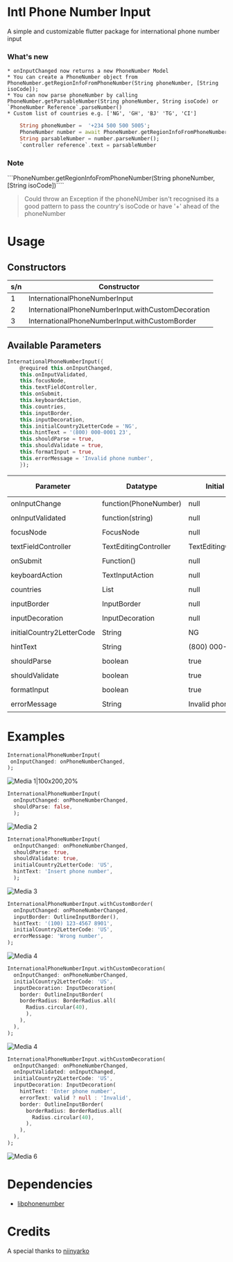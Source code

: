 # Intl Phone Number Input

A simple and customizable flutter package for international phone number input

### What's new
    * onInputChanged now returns a new PhoneNumber Model
    * You can create a PhoneNumber object from PhoneNumber.getRegionInfoFromPhoneNumber(String phoneNumber, [String isoCode]); 
    * You can now parse phoneNumber by calling   PhoneNumber.getParsableNumber(String phoneNumber, String isoCode) or `PhoneNumber Reference`.parseNumber()
    * Custom list of countries e.g. ['NG', 'GH', 'BJ' 'TG', 'CI']
    
```dart
    String phoneNumber =  '+234 500 500 5005';
    PhoneNumber number = await PhoneNumber.getRegionInfoFromPhoneNumber(phoneNumber);
    String parsableNumber = number.parseNumber();
    `controller reference`.text = parsableNumber
```    

### Note
```PhoneNumber.getRegionInfoFromPhoneNumber(String phoneNumber, [String isoCode])````
> Could throw an Exception if the phoneNUmber isn't recognised its a good pattern to pass the country's isoCode or have '+' ahead of the phoneNumber 

# Usage
## Constructors

| s/n | Constructor                                             |
| --- | ------------------------------------------------------- |
|  1  | InternationalPhoneNumberInput                           |
|  2  | InternationalPhoneNumberInput.withCustomDecoration      |
|  3  | InternationalPhoneNumberInput.withCustomBorder          |

## Available Parameters

```dart
InternationalPhoneNumberInput({
    @required this.onInputChanged,
    this.onInputValidated,
    this.focusNode,
    this.textFieldController,
    this.onSubmit,
    this.keyboardAction,
    this.countries,
    this.inputBorder,
    this.inputDecoration,
    this.initialCountry2LetterCode = 'NG',
    this.hintText = '(800) 000-0001 23',
    this.shouldParse = true,
    this.shouldValidate = true,
    this.formatInput = true,
    this.errorMessage = 'Invalid phone number',
    });
```

| Parameter                     | Datatype          |    Initial Value     |    Default [1]     |   Decoration [2]   |  CustomBorder [3]  |
|-------------------------------|-------------------|----------------------|--------------------|--------------------|--------------------|
| onInputChange                 | function(PhoneNumber)  |        null          | :heavy_check_mark: | :heavy_check_mark: | :heavy_check_mark: |
| onInputValidated              | function(string)  |        null          | :heavy_check_mark: | :heavy_check_mark: | :heavy_check_mark: |
| focusNode                     | FocusNode         |        null          | :heavy_check_mark: | :heavy_check_mark: | :heavy_check_mark: |
| textFieldController   | TextEditingController  |   TextEditingController() | :heavy_check_mark: | :heavy_check_mark: | :heavy_check_mark: |
| onSubmit              | Function()         |        null          | :heavy_check_mark: | :heavy_check_mark: | :heavy_check_mark: |
| keyboardAction      | TextInputAction  |        null          | :heavy_check_mark: | :heavy_check_mark: | :heavy_check_mark: |
| countries                     | List<string>      |        null          | :heavy_check_mark: | :heavy_check_mark: | :heavy_check_mark: |
| inputBorder                   | InputBorder       |        null          | :heavy_check_mark: |        :x:         | :heavy_check_mark: |
| inputDecoration               | InputDecoration   |        null          | :heavy_check_mark: | :heavy_check_mark: |        :x:         |
| initialCountry2LetterCode     | String            |         NG           | :heavy_check_mark: | :heavy_check_mark: | :heavy_check_mark: |
| hintText                      | String            |  (800) 000-0001 23   | :heavy_check_mark: |        :x:         | :heavy_check_mark: |
| shouldParse                   | boolean           |        true          | :heavy_check_mark: | :heavy_check_mark: | :heavy_check_mark: |
| shouldValidate                | boolean           |        true          | :heavy_check_mark: | :heavy_check_mark: | :heavy_check_mark: |
| formatInput                   | boolean           |        true          | :heavy_check_mark: | :heavy_check_mark: | :heavy_check_mark: |
| errorMessage                  | String            | Invalid phone number | :heavy_check_mark: |        :x:         | :heavy_check_mark: |


# Examples
```dart
InternationalPhoneNumberInput(
 onInputChanged: onPhoneNumberChanged,
);
```
![Media 1|100x200,20%](https://raw.githubusercontent.com/natintosh/intl-phone-number-input/master/media/media_1.gif)


```dart
InternationalPhoneNumberInput(
  onInputChanged: onPhoneNumberChanged,
  shouldParse: false,
  );
```
![Media 2](https://raw.githubusercontent.com/natintosh/intl-phone-number-input/master/media/media_2.gif)


```dart
InternationalPhoneNumberInput(
  onInputChanged: onPhoneNumberChanged,
  shouldParse: true,
  shouldValidate: true,
  initialCountry2LetterCode: 'US',
  hintText: 'Insert phone number',
  );
```
    
![Media 3](https://raw.githubusercontent.com/natintosh/intl-phone-number-input/master/media/media_3.gif)


```dart
InternationalPhoneNumberInput.withCustomBorder(
  onInputChanged: onPhoneNumberChanged,
  inputBorder: OutlineInputBorder(),
  hintText: '(100) 123-4567 8901',
  initialCountry2LetterCode: 'US',
  errorMessage: 'Wrong number',
);
```
![Media 4](https://raw.githubusercontent.com/natintosh/intl-phone-number-input/master/media/media_4.gif)


```dart
InternationalPhoneNumberInput.withCustomDecoration(
  onInputChanged: onPhoneNumberChanged,
  initialCountry2LetterCode: 'US',
  inputDecoration: InputDecoration(
    border: OutlineInputBorder(
    borderRadius: BorderRadius.all(
      Radius.circular(40),
      ),
    ),
  ),
);
```
![Media 4](https://raw.githubusercontent.com/natintosh/intl-phone-number-input/master/media/media_5.gif)


```dart
InternationalPhoneNumberInput.withCustomDecoration(
  onInputChanged: onPhoneNumberChanged,
  onInputValidated: onInputChanged,
  initialCountry2LetterCode: 'US',
  inputDecoration: InputDecoration(
    hintText: 'Enter phone number',
    errorText: valid ? null : 'Invalid',
    border: OutlineInputBorder(
      borderRadius: BorderRadius.all(
        Radius.circular(40),
      ),
    ),
  ),
);
```
![Media 6](https://raw.githubusercontent.com/natintosh/intl-phone-number-input/master/media/media_6.gif)

# Dependencies

* [libphonenumber](https://pub.dev/packages/libphonenumber)

# Credits

A special thanks to [niinyarko](https://github.com/niinyarko/flutter-international-phone-input)
